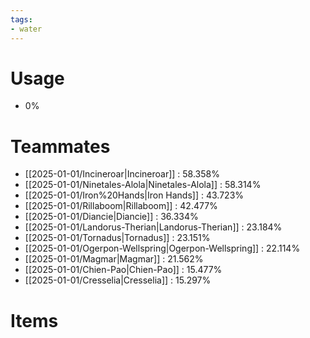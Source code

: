 ```yaml
---
tags:
- water
---
```

# Usage
- 0%
# Teammates
- [[2025-01-01/Incineroar|Incineroar]] : 58.358%
- [[2025-01-01/Ninetales-Alola|Ninetales-Alola]] : 58.314%
- [[2025-01-01/Iron%20Hands|Iron Hands]] : 43.723%
- [[2025-01-01/Rillaboom|Rillaboom]] : 42.477%
- [[2025-01-01/Diancie|Diancie]] : 36.334%
- [[2025-01-01/Landorus-Therian|Landorus-Therian]] : 23.184%
- [[2025-01-01/Tornadus|Tornadus]] : 23.151%
- [[2025-01-01/Ogerpon-Wellspring|Ogerpon-Wellspring]] : 22.114%
- [[2025-01-01/Magmar|Magmar]] : 21.562%
- [[2025-01-01/Chien-Pao|Chien-Pao]] : 15.477%
- [[2025-01-01/Cresselia|Cresselia]] : 15.297%
# Items